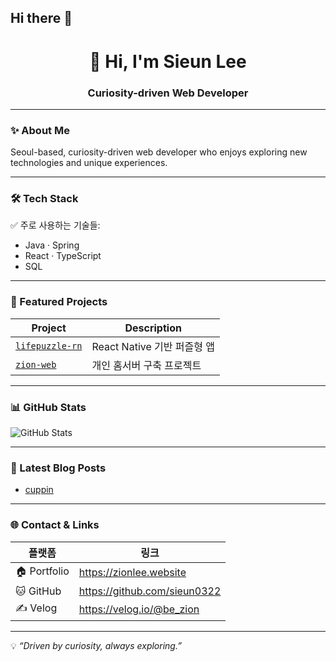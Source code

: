 ## Hi there 👋

<!--
**sieun0322/sieun0322** is a ✨ _special_ ✨ repository because its `README.md` (this file) appears on your GitHub profile.

Here are some ideas to get you started:

- 🔭 I’m currently working on ...
- 🌱 I’m currently learning ...
- 👯 I’m looking to collaborate on ...
- 🤔 I’m looking for help with ...
- 💬 Ask me about ...
- 📫 How to reach me: ...
- 😄 Pronouns: ...
- ⚡ Fun fact: ...
-->

<!-- 헤더 배너나 이미지 추가 예정 시 여기에 삽입 -->

<h1 align="center">👋 Hi, I'm <strong>Sieun Lee</strong></h1>
<h3 align="center">Curiosity-driven Web Developer</h3>

---

### ✨ About Me
Seoul-based, curiosity-driven web developer who enjoys exploring new technologies and unique experiences.

---

### 🛠 Tech Stack
✅ 주로 사용하는 기술들:
- Java · Spring  
- React · TypeScript  
- SQL  

---

### 📂 Featured Projects
| Project | Description |
|---------|------------|
| [`lifepuzzle-rn`](https://github.com/itmca/lifepuzzle-rn) | React Native 기반 퍼즐형 앱 |
| [`zion-web`](https://github.com/sieun0322/zion-web) | 개인 홈서버 구축 프로젝트 |

---

### 📊 GitHub Stats
<p align="left">
  <img src="https://github-readme-stats.vercel.app/api?username=sieun0322&show_icons=true&hide_title=true&hide_border=true" alt="GitHub Stats"/>
</p>

---

### 📝 Latest Blog Posts
- [cuppin](https://velog.io/@be_zion)

<!-- Velog 최신 글 자동 업데이트 원하면 나중에 API 위젯 추가 가능 -->

---

### 🌐 Contact & Links
| 플랫폼 | 링크 |
|--------|------|
| 🏠 Portfolio | https://zionlee.website |
| 🐱 GitHub | https://github.com/sieun0322 |
| ✍️ Velog | https://velog.io/@be_zion |

---

💡 *“Driven by curiosity, always exploring.”*  
